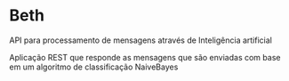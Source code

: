 # Beth

API para processamento de mensagens através de Inteligência artificial

Aplicação REST que responde as mensagens que são enviadas com base em um algoritmo de classificação NaiveBayes

